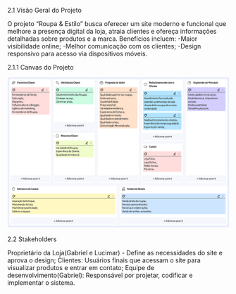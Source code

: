 2.1   Visão Geral do Projeto

O projeto “Roupa & Estilo” busca oferecer um site moderno e funcional que melhore a presença digital da loja, atraia clientes e ofereça informações detalhadas sobre produtos e a marca.
Benefícios incluem:
-Maior visibilidade online;
-Melhor comunicação com os clientes;
-Design responsivo para acesso via dispositivos  móveis.

2.1.1   Canvas do Projeto

![Canvas Do projeto](img/Canvas-PPW.png)

2.2   Stakeholders

Proprietário da Loja(Gabriel e Lucimar) - Define as necessidades do site e aprova o design;
Clientes: Usuários finais que acessam o site para visualizar produtos e entrar em contato;
Equipe de desenvolvimento(Gabriel): Responsável por projetar, codificar e implementar o sistema.


